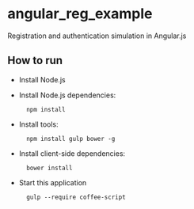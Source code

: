 angular_reg_example
===================

Registration and authentication simulation in Angular.js

## How to run
* Install Node.js
* Install Node.js dependencies:
   
   		npm install

* Install tools:
    	
    	npm install gulp bower -g
    	
* Install client-side dependencies:
		
		bower install

* Start this application

		gulp --require coffee-script
